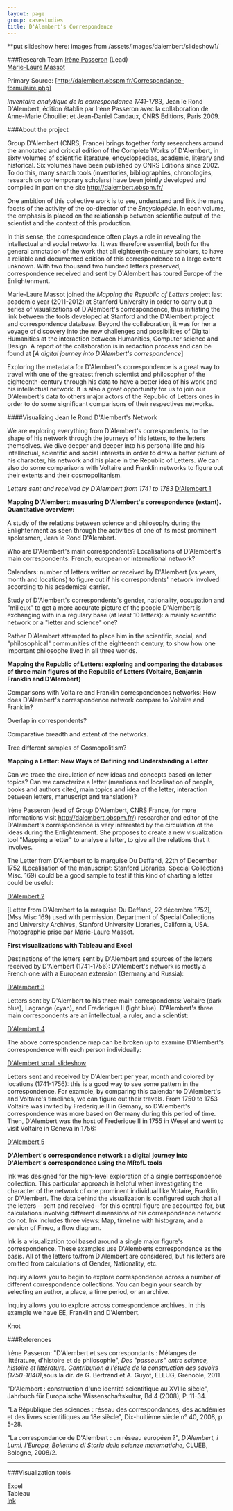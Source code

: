 ```yaml
---
layout: page  
group: casestudies  
title: D'Alembert's Correspondence
---
```


  

**put slideshow here: images from /assets/images/dalembert/slideshow1/

###Research Team
[Irène Passeron](/people/#passeron) (Lead)  
[Marie-Laure Massot](/people/#massot)  



Primary Source: [http://dalembert.obspm.fr/Correspondance-formulaire.php]

*Inventaire analytique de la correspondance 1741-1783*, Jean le Rond D'Alembert, édition établie par Irène Passeron avec la collaboration de Anne-Marie Chouillet et Jean-Daniel Candaux, CNRS Editions, Paris 2009.

###About the project


Group D'Alembert (CNRS, France) brings together forty researchers around the annotated and critical edition of the Complete Works of D'Alembert, in sixty volumes of scientific literature, encyclopaedias, academic, literary and historical. Six volumes have been published by CNRS Editions since 2002. To do this, many search tools (inventories, bibliographies, chronologies, research on contemporary scholars) have been jointly developed and compiled in part on the site http://dalembert.obspm.fr/

One ambition of this collective work is to see, understand and link the many facets of the activity of the co-director of the *Encyclopédie*. In each volume, the emphasis is placed on the relationship between scientific output of the scientist and the context of this production.

In this sense, the correspondence often plays a role in revealing the intellectual and social networks. It was therefore essential, both for the general annotation of the work that all eighteenth-century scholars, to have a reliable and documented edition of this correspondence to a large extent unknown. With two thousand two hundred letters preserved, correspondence received and sent by D'Alembert has toured Europe of the Enlightenment.

Marie-Laure Massot joined the *Mapping the Republic of Letters* project last academic year (2011-2012) at Stanford University in order to carry out a series of visualizations of D'Alembert's correspondence, thus initiating the link between the tools developed at Stanford and the D'Alembert project and correspondence database. Beyond the collaboration, it was for her a voyage of discovery into the new challenges and possibilities of Digital Humanities at the interaction between Humanities, Computer science and Design. A report of the collaboration is in redaction process and can be found at [*A digital journey into D'Alembert's correspondence*]

Exploring the metadata for D'Alembert's correspondence is a great way to travel with one of the greatest french scientist and philosopher of the eighteenth-century through his data to have a better idea of his work and his intellectual network. It is also a great opportunity for us to join our D'Alembert's data to others major actors of the Republic of Letters ones in order to do some significant comparisons of their respectives networks.

####Visualizing Jean le Rond D'Alembert's Network


We are exploring everything from D'Alembert's correspondents, to the shape of his network through the journeys of his letters, to the letters themselves.  We dive deeper and deeper into his personal life and his intellectual, scientific and social interests in order to draw a better picture of his character, his network and his place in the Republic of Letters. We can also do some comparisons with Voltaire and Franklin networks to figure out their extents and their cosmopolitanism.

*Letters sent and received by D'Alembert from 1741 to 1783*
[D'Alembert 1]

**Mapping D'Alembert: measuring D'Alembert's correspondence (extant). Quantitative overview:**


A study of the relations between science and philosophy during the Enlightenment as seen through the activities of one of its most prominent spokesmen, Jean le Rond D'Alembert.

Who are D'Alembert's main correspondents? Localisations of D'Alembert's main correspondents: French, european or international network?

Calendars: number of letters written or received by D'Alembert (vs years, month and locations) to figure out if his correspondents' network involved according to his academical carrier.

Study of D'Alembert's correspondents's gender, nationality, occupation and "milieux" to get a more accurate picture of the people D'Alembert is exchanging with in a regulary base (at least 10 letters): a mainly scientific network or a "letter and science" one?

Rather D'Alembert attempted to place him in the scientific, social, and "philosophical" communities of the eighteenth century, to show how one important philosophe lived in all three worlds.

**Mapping the Republic of Letters: exploring and comparing the databases of three main figures of the Republic of Letters (Voltaire, Benjamin Franklin and D'Alembert)**

Comparisons with Voltaire and Franklin correspondences networks: How does D'Alembert's correspondence network compare to Voltaire and Franklin?

Overlap in correspondents?

Comparative breadth and extent of the networks.

Tree different samples of Cosmopolitism?

**Mapping a Letter: New Ways of Defining and Understanding a Letter**


Can we trace the circulation of new ideas and concepts based on letter topics? Can we caracterize a letter (mentions and localisation of people, books and authors cited, main topics and idea of the letter, interaction between letters, manuscript and translation)?

Irène Passeron (lead of Group D'Alembert, CNRS France, for more informations visit http://dalembert.obspm.fr/) researcher and editor of the D'Alembert's correspondence is very interested by the circulation ot the ideas during the Enlightenment. She proposes to create a new visualization tool "Mapping a letter" to analyse a letter, to give all the relations that it involves.

The Letter from D'Alembert to la marquise Du Deffand, 22th of December 1752 (Localisation of the manuscript: Stanford Libraries, Special Collections Misc. 169) could be a good sample to test if this kind of charting a letter could be useful:

[D'Alembert 2]

[Letter from D'Alembert to la marquise Du Deffand, 22 décembre 1752], (Mss Misc 169) used with permission, Department of Special Collections and University Archives, Stanford University Libraries, California, USA. Photographie prise par Marie-Laure Massot.

**First visualizations with Tableau and Excel**


Destinations of the letters sent by D'Alembert and sources of the letters received by D'Alembert (1741-1756): 
D'Alembert's network is mostly a French one with a European extension (Germany and Russia):

[D'Alembert 3]

Letters sent by D'Alembert to his three main correspondents: Voltaire (dark blue), Lagrange (cyan), and Frederique II (light blue).  D'Alembert's three main correspondents are an intellectual, a ruler, and a scientist:

[D'Alembert 4]

The above correspondence map can be broken up to examine D'Alembert's correspondence with each person individually:

[D'Alembert small slideshow]

Letters sent and received by D'Alembert per year, month and colored by locations (1741-1756): this is a good way to see some pattern in the correspondence. For example, by comparing this calendar to D'Alembert's and Voltaire's timelines, we can figure out their travels. From 1750 to 1753 Voltaire was invited by Frederique II in Gemany, so D'Alembert's correspondence was more based on Germany during this period of time. Then, D'Alembert was the host of Frederique II in 1755 in Wesel and went to visit Voltaire in Geneva in 1756:

[D'Alembert 5]

**D'Alembert's correspondence network : a digital journey into D'Alembert's correspondence using the MRofL tools**

Ink was designed for the high-level exploration of a single correspondence collection. This particular approach is helpful when investigating the character of the network of one prominent individual like Votaire, Franklin, or D'Alembert. The data behind the visualization is configured such that all the letters --sent and received--for this central figure are accounted for, but calculations involving different dimensions of his correspondence network do not. Ink includes three views: Map, timeline with histogram, and a version of Fineo, a flow diagram. 

Ink is a visualization tool based around a single major figure's correspondence. These examples use D'Alemberts correspondence as the basis. All of the letters to/from D'Alembert are considered, but his letters are omitted from calculations of Gender, Nationality, etc.

Inquiry allows you to begin to explore correspondence across a number of different correspondence collections. You can begin your search by selecting an author, a place, a time period, or an archive. 

Inquiry allows you to explore across correspondence archives. In this example we have EE, Franklin and D'Alembert.

Knot

###References

Irène Passeron:
"D'Alembert et ses correspondants : Mélanges de littérature, d'histoire et de philosophie", *Des "passeurs" entre science, histoire et littérature. Contribution à l'étude de la construction des savoirs (1750-1840)*,sous la dir. de G. Bertrand et A. Guyot, ELLUG, Grenoble, 2011.

"D'Alembert : construction d'une identité scientifique au XVIIIe siècle", Jahrbuch für Europaische Wissenschaftskultur, Bd.4 (2008), P. 11-34.

"La République des sciences : réseau des correspondances, des académies et des livres scientifiques au 18e siècle", Dix-huitième siècle n° 40, 2008, p. 5-28.

"La correspondance de D'Alembert : un réseau européen ?", *D'Alembert, i Lumi, l'Europa, Bollettino di Storia delle scienze matematiche*, CLUEB, Bologne, 2008/2.

<hr />


###Visualization tools

Excel  
Tableau  
[Ink](http://ink.designhumanities.org/dalembert)  

[d'alembert slideshow]: https://stanford.box.com/dalembertss1
[a digital journey into d'alembert's correspondence]: https://rofl-net.stanford.edu/groups/dalembertpublic/wiki/0991c/Report.html
[d'alembert 1]: https://stanford.box.com/dalembert1
[d'alembert 2]: https://stanford.box.com/dalembert2
[d'alembert 3]: https://stanford.box.com/dalembert3
[d'alembert 4]: https://stanford.box.com/dalembert4
[d'alembert small slideshow]: https://stanford.box.com/dalembertss2
[d'alembert 5]: https://stanford.box.com/dalembert5

